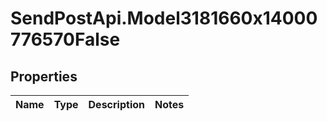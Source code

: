 # SendPostApi.Model3181660x14000776570False

## Properties
Name | Type | Description | Notes
------------ | ------------- | ------------- | -------------


